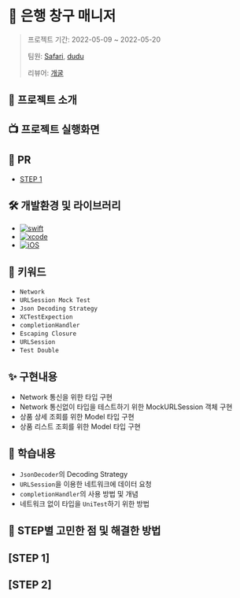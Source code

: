 # 🏪 은행 창구 매니저 
> 프로젝트 기간: 2022-05-09 ~ 2022-05-20
> 
> 팀원: [Safari](https://github.com/saafaaari), [dudu](https://github.com/firstDo)
> 
> 리뷰어: [개굴](https://github.com/yoo-kie)

## 🔎 프로젝트 소개

## 📺 프로젝트 실행화면

## 👀 PR
- [STEP 1](https://github.com/yagom-academy/ios-open-market/pull/136)


## 🛠 개발환경 및 라이브러리
- [![swift](https://img.shields.io/badge/swift-5.0-orange)]()
- [![xcode](https://img.shields.io/badge/Xcode-13.0-blue)]()
- [![iOS](https://img.shields.io/badge/iOS-13.2-red)]()


## 🔑 키워드
- `Network`
- `URLSession Mock Test`
- `Json Decoding Strategy`
- `XCTestExpection`
- `completionHandler`
- `Escaping Closure`
- `URLSession`
- `Test Double`

## ✨ 구현내용
- Network 통신을 위한 타입 구현
- Network 통신없이 타입을 테스트하기 위한 MockURLSession 객체 구현
- 상품 상세 조회를 위한 Model 타입 구현
- 상품 리스트 조회를 위한 Model 타입 구현

## 📖 학습내용
- `JsonDecoder`의 Decoding Strategy
- `URLSession`을 이용한 네트워크에 데이터 요청
- `completionHandler`의 사용 방법 및 개념
- 네트워크 없이 타입을 `UniTest`하기 위한 방법

## 🤔 STEP별 고민한 점 및 해결한 방법 
## [STEP 1]
## [STEP 2]
